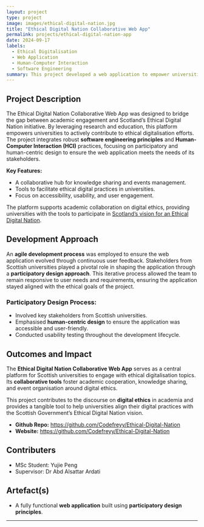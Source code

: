 ```yaml
---
layout: project
type: project
image: images/ethical-digital-nation.jpg
title: "Ethical Digital Nation Collaborative Web App"
permalink: projects/ethical-digital-nation-app
date: 2024-09-17
labels:
  - Ethical Digitalisation
  - Web Application
  - Human-Computer Interaction
  - Software Engineering
summary: This project developed a web application to empower universities in Scotland to contribute to the Scottish Government's Ethical Digital Nation initiative through research and education. It utilized participatory design and agile development methodologies to align academic engagement with Scotland's digital ethics framework.
---
```


## Project Description

The Ethical Digital Nation Collaborative Web App was designed to bridge the gap between academic engagement and Scotland’s Ethical Digital Nation initiative. By leveraging research and education, this platform empowers universities to actively contribute to ethical digitalisation efforts. The project integrates robust **software engineering principles** and **Human-Computer Interaction (HCI)** practices, focusing on participatory and human-centric design to ensure the web application meets the needs of its stakeholders.

**Key Features:**
- A collaborative hub for knowledge sharing and events management.
- Tools to facilitate ethical digital practices in universities.
- Focus on accessibility, usability, and user engagement.

The platform supports academic collaboration on digital ethics, providing universities with the tools to participate in [Scotland’s vision for an Ethical Digital Nation](https://www.gov.scot/publications/building-trust-digital-era-achieving-scotlands-aspirations-ethical-digital-nation/documents/).

## Development Approach

An **agile development process** was employed to ensure the web application evolved through continuous user feedback. Stakeholders from Scottish universities played a pivotal role in shaping the application through a **participatory design approach**. This iterative process allowed the team to remain responsive to user needs and requirements, ensuring the application stayed aligned with the ethical goals of the project.

### Participatory Design Process:
- Involved key stakeholders from Scottish universities.
- Emphasised **human-centric design** to ensure the application was accessible and user-friendly.
- Conducted usability testing throughout the development lifecycle.

## Outcomes and Impact

The **Ethical Digital Nation Collaborative Web App** serves as a central platform for Scottish universities to engage with ethical digitalisation topics. Its **collaborative tools** foster academic cooperation, knowledge sharing, and event organisation around digital ethics.

This project contributes to the discourse on **digital ethics** in academia and provides a tangible tool to help universities align their digital practices with the Scottish Government’s Ethical Digital Nation vision.

- **Github Repo:** https://github.com/Codefreyy/Ethical-Digital-Nation
- **Website:** https://github.com/Codefreyy/Ethical-Digital-Nation

## Contributers
- MSc Student: Yujie Peng
- Supervisor: Dr Abd Alsattar Ardati

## Artefact(s)

- A fully functional **web application** built using **participatory design principles**.

---
